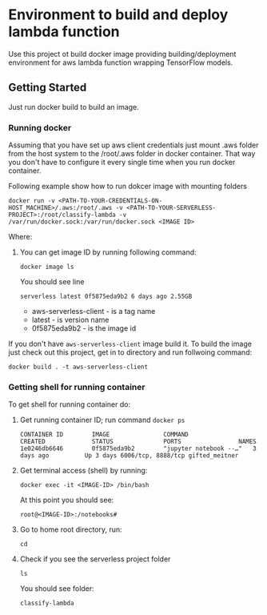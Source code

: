 # Environment to build and deploy lambda function 

Use this project ot build docker image providing building/deployment
environment for aws lambda function wrapping TensorFlow models.

## Getting Started

Just run docker build to build an image.

### Running docker

Assuming that you have set up aws client credentials just mount .aws folder
from the host system to the /root/.aws folder in docker container. That
way you don't have to configure it every single time when you run docker
container.

Following example show how to run dokcer image with mounting folders 

```
docker run -v <PATH-TO-YOUR-CREDENTIALS-ON-HOST_MACHINE>/.aws:/root/.aws -v <PATH-TO-YOUR-SERVERLESS-PROJECT>:/root/classify-lambda -v /var/run/docker.sock:/var/run/docker.sock <IMAGE ID>
```

Where:

1. You can get image ID by running following command: 
   
   ```docker image ls```
   
   You should see line 
   
   ```serverless latest 0f5875eda9b2 6 days ago 2.55GB```
   
   - aws-serverless-client - is a tag name
   - latest - is version name
   - 0f5875eda9b2 - is the image id
   
If you don't have `aws-serverless-client` image build it.
To build the image just check out this project, get in to directory and run
follwoing command: 

```docker build . -t aws-serverless-client```  
   
### Getting shell for running container

To get shell for running container do:

1. Get running container ID; run command `docker ps`
   
   `CONTAINER ID        IMAGE               COMMAND                  CREATED             STATUS              PORTS                NAMES`
   `1e0246db6646        0f5875eda9b2        "jupyter notebook --…"   3 days ago          Up 3 days 6006/tcp, 8888/tcp gifted_meitner`
   
2. Get terminal access (shell) by running:

   `docker exec -it <IMAGE-ID> /bin/bash`

   At this point you should see:
   
   `root@<IMAGE-ID>:/notebooks# `
   
3. Go to home root directory, run:
   
   `cd`
   
4. Check if you see the serverless project folder

   `ls`
   
   You should see folder:
   
   `classify-lambda`